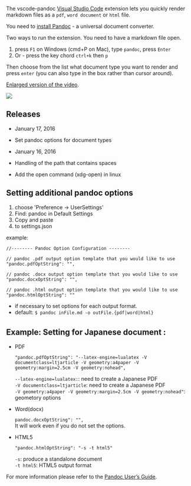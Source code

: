 The vscode-pandoc [Visual Studio Code](https://code.visualstudio.com/) extension lets you quickly render markdown files as a `pdf`, `word document` or `html` file.

You need to [install Pandoc](http://pandoc.org/installing.html) - a universal document converter.

Two ways to run the extension. You need to have a markdown file open.

1. press `F1` on Windows (cmd+P on Mac), type `pandoc`, press `Enter`
2. Or - press the key chord `ctrl+k` then `p`
 
Then choose from the list what document type you want to render and press `enter` (you can also type in the box rather than cursor around).

[Enlarged version of the video](https://raw.githubusercontent.com/dfinke/vscode-pandoc/master/images/vscodePandoc.gif).

![](https://raw.githubusercontent.com/dfinke/vscode-pandoc/master/images/vscodePandoc.gif)

## Releases
* January 17, 2016
 * Set pandoc options for document types
 
* January 16, 2016
 * Handling of the path that contains spaces
 * Add the open command (xdg-open) in linux

## **Setting additional pandoc options**

 1. choose 'Preference -> UserSettings'
 2. Find: pandoc in Default Settings
 3. Copy and paste
 4.  to settings.json

example: 
```
//-------- Pandoc Option Configuration --------

// pandoc .pdf output option template that you would like to use
"pandoc.pdfOptString": "",

// pandoc .docx output option template that you would like to use
"pandoc.docxOptString": "",

// pandoc .html output option template that you would like to use
"pandoc.htmlOptString": ""
```

* if necessary to set options for each output format.
 * default: `$ pandoc inFile.md -o outFile.{pdf|word|html}`

## Example: Setting for Japanese document :　 

* PDF  

  `"pandoc.pdfOptString": "--latex-engine=lualatex -V documentclass=ltjarticle -V geometry:a4paper -V geometry:margin=2.5cm -V geometry:nohead",`  

  `--latex-engine=lualatex:`: need to create a Japanese PDF  
  `-V documentclass=ltjarticle`: need to create a Japanese PDF  
  `-V geometry:a4paper -V geometry:margin=2.5cm -V geometry:nohead"`: geometory options  

* Word(docx)  

  `pandoc.docxOptString": "",`  
  It will work even if you do not set the options.

* HTML5   

  `"pandoc.htmlOptString": "-s -t html5"`

  `-s`: produce a standalone document  
  `-t html5`: HTML5 output format
  
For more information please refer to the [Pandoc User’s Guide](http://pandoc.org/README.html).